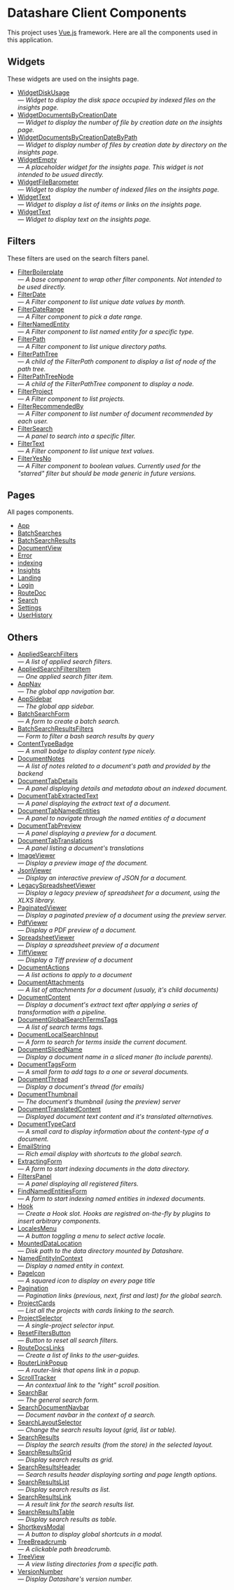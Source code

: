 # Datashare Client Components

This project uses [Vue.js](https://vuejs.org) framework. Here are all the
components used in this application.

## Widgets

These widgets are used on the insights page.

* [WidgetDiskUsage](components/WidgetDiskUsage.md) <br />— _Widget to display the disk space occupied by indexed files on the insights page._
* [WidgetDocumentsByCreationDate](components/WidgetDocumentsByCreationDate.md) <br />— _Widget to display the number of file by creation date on the insights page._
* [WidgetDocumentsByCreationDateByPath](components/WidgetDocumentsByCreationDateByPath.md) <br />— _Widget to display number of files by creation date by directory on the insights page._
* [WidgetEmpty](components/WidgetEmpty.md) <br />— _A placeholder widget for the insights page. This widget is not intended to be usued directly._
* [WidgetFileBarometer](components/WidgetFileBarometer.md) <br />— _Widget to display the number of indexed files on the insights page._
* [WidgetText](components/WidgetListGroup.md) <br />— _Widget to display a list of items or links on the insights page._
* [WidgetText](components/WidgetText.md) <br />— _Widget to display text on the insights page._

## Filters

These filters are used on the search filters panel.

* [FilterBoilerplate](components/FilterBoilerplate.md) <br />— _A base component to wrap other filter components. Not intended to be used directly._
* [FilterDate](components/FilterDate.md) <br />— _A Filter component to list unique date values by month._
* [FilterDateRange](components/FilterDateRange.md) <br />— _A Filter component to pick a date range._
* [FilterNamedEntity](components/FilterNamedEntity.md) <br />— _A Filter component to list named entity for a specific type._
* [FilterPath](components/FilterPath.md) <br />— _A Filter component to list unique directory paths._
* [FilterPathTree](components/FilterPathTree.md) <br />— _A child of the FilterPath component to display a list of node of the path tree._
* [FilterPathTreeNode](components/FilterPathTreeNode.md) <br />— _A child of the FilterPathTree component to display a node._
* [FilterProject](components/FilterProject.md) <br />— _A Filter component to list projects._
* [FilterRecommendedBy](components/FilterRecommendedBy.md) <br />— _A Filter component to list number of document recommended by each user._
* [FilterSearch](components/FilterSearch.md) <br />— _A panel to search into a specific filter._
* [FilterText](components/FilterText.md) <br />— _A Filter component to list unique text values._
* [FilterYesNo](components/FilterYesNo.md) <br />— _A Filter component to boolean values. Currently used for the &quot;starred&quot; filter but should be made generic in future versions._

## Pages

All pages components.

* [App](pages/App.md) 
* [BatchSearches](pages/BatchSearch.md) 
* [BatchSearchResults](pages/BatchSearchResults.md) 
* [DocumentView](pages/DocumentView.md) 
* [Error](pages/Error.md) 
* [indexing](pages/Indexing.md) 
* [Insights](pages/Insights.md) 
* [Landing](pages/Landing.md) 
* [Login](pages/Login.md) 
* [RouteDoc](pages/RouteDoc.md) 
* [Search](pages/Search.md) 
* [Settings](pages/Settings.md) 
* [UserHistory](pages/UserHistory.md) 

## Others

* [AppliedSearchFilters](components/AppliedSearchFilters.md) <br />— _A list of applied search filters._
* [AppliedSearchFiltersItem](components/AppliedSearchFiltersItem.md) <br />— _One applied search filter item._
* [AppNav](components/AppNav.md) <br />— _The global app navigation bar._
* [AppSidebar](components/AppSidebar.md) <br />— _The global app sidebar._
* [BatchSearchForm](components/BatchSearchForm.md) <br />— _A form to create a batch search._
* [BatchSearchResultsFilters](components/BatchSearchResultsFilters.md) <br />— _Form to filter a bash search results by query_
* [ContentTypeBadge](components/ContentTypeBadge.md) <br />— _A small badge to display content type nicely._
* [DocumentNotes](components/document/DocumentNotes.md) <br />— _A list of notes related to a document&#x27;s path and provided by the backend_
* [DocumentTabDetails](components/document/DocumentTabDetails.md) <br />— _A panel displaying details and metadata about an indexed document._
* [DocumentTabExtractedText](components/document/DocumentTabExtractedText.md) <br />— _A panel displaying the extract text of a document._
* [DocumentTabNamedEntities](components/document/DocumentTabNamedEntities.md) <br />— _A panel to navigate through the named entities of a document_
* [DocumentTabPreview](components/document/DocumentTabPreview.md) <br />— _A panel displaying a preview for a document._
* [DocumentTabTranslations](components/document/DocumentTabTranslations.md) <br />— _A panel listing a document&#x27;s translations_
* [ImageViewer](components/document/viewers/ImageViewer.md) <br />— _Display a preview image of the document._
* [JsonViewer](components/document/viewers/JsonViewer.md) <br />— _Display an interactive preview of JSON for a document._
* [LegacySpreadsheetViewer](components/document/viewers/LegacySpreadsheetViewer.md) <br />— _Display a legacy preview of spreadsheet for a document, using the XLXS library._
* [PaginatedViewer](components/document/viewers/PaginatedViewer.md) <br />— _Display a paginated preview of a document using the preview server._
* [PdfViewer](components/document/viewers/PdfViewer.md) <br />— _Display a PDF preview of a document._
* [SpreadsheetViewer](components/document/viewers/SpreadsheetViewer.md) <br />— _Display a spreadsheet preview of a document_
* [TiffViewer](components/document/viewers/TiffViewer.md) <br />— _Display a Tiff preview of a document_
* [DocumentActions](components/DocumentActions.md) <br />— _A list actions to apply to a document_
* [DocumentAttachments](components/DocumentAttachments.md) <br />— _A list of attachments for a document (usualy, it&#x27;s child documents)_
* [DocumentContent](components/DocumentContent.md) <br />— _Display a document&#x27;s extract text after applying a series of transformation with a pipeline._
* [DocumentGlobalSearchTermsTags](components/DocumentGlobalSearchTermsTags.md) <br />— _A list of search terms tags._
* [DocumentLocalSearchInput](components/DocumentLocalSearchInput.md) <br />— _A form to search for terms inside the current document._
* [DocumentSlicedName](components/DocumentSlicedName.md) <br />— _Display a document name in a sliced maner (to include parents)._
* [DocumentTagsForm](components/DocumentTagsForm.md) <br />— _A small form to add tags to a one or several documents._
* [DocumentThread](components/DocumentThread.md) <br />— _Display a document&#x27;s thread (for emails)_
* [DocumentThumbnail](components/DocumentThumbnail.md) <br />— _The document&#x27;s thumbnail (using the preview) server_
* [DocumentTranslatedContent](components/DocumentTranslatedContent.md) <br />— _Displayed document text content and it&#x27;s translated alternatives._
* [DocumentTypeCard](components/DocumentTypeCard.md) <br />— _A small card to display information about the content-type of a document._
* [EmailString](components/EmailString.md) <br />— _Rich email display with shortcuts to the global search._
* [ExtractingForm](components/ExtractingForm.md) <br />— _A form to start indexing documents in the data directory._
* [FiltersPanel](components/FiltersPanel.md) <br />— _A panel displaying all registered filters._
* [FindNamedEntitiesForm](components/FindNamedEntitiesForm.md) <br />— _A form to start indexing named entities in indexed documents._
* [Hook](components/Hook.md) <br />— _Create a Hook slot. Hooks are registred on-the-fly by plugins to insert arbitrary components._
* [LocalesMenu](components/LocalesMenu.md) <br />— _A button toggling a menu to select active locale._
* [MountedDataLocation](components/MountedDataLocation.md) <br />— _Disk path to the data directory mounted by Datashare._
* [NamedEntityInContext](components/NamedEntityInContext.md) <br />— _Display a named entity in context._
* [PageIcon](components/PageIcon.md) <br />— _A squared icon to display on every page title_
* [Pagination](components/Pagination.md) <br />— _Pagination links (previous, next, first and last) for the global search._
* [ProjectCards](components/ProjectCards.md) <br />— _List all the projects with cards linking to the search._
* [ProjectSelector](components/ProjectSelector.md) <br />— _A single-project selector input._
* [ResetFiltersButton](components/ResetFiltersButton.md) <br />— _Button to reset all search filters._
* [RouteDocsLinks](components/RouteDocsLinks.md) <br />— _Create a list of links to the user-guides._
* [RouterLinkPopup](components/RouterLinkPopup.md) <br />— _A router-link that opens link in a popup._
* [ScrollTracker](components/ScrollTracker.md) <br />— _An contextual link to the &quot;right&quot; scroll position._
* [SearchBar](components/SearchBar.md) <br />— _The general search form._
* [SearchDocumentNavbar](components/SearchDocumentNavbar.md) <br />— _Document navbar in the context of a search._
* [SearchLayoutSelector](components/SearchLayoutSelector.md) <br />— _Change the search results layout (grid, list or table)._
* [SearchResults](components/SearchResults.md) <br />— _Display the search results (from the store) in the selected layout._
* [SearchResultsGrid](components/SearchResultsGrid.md) <br />— _Display search results as grid._
* [SearchResultsHeader](components/SearchResultsHeader.md) <br />— _Search results header displaying sorting and page length options._
* [SearchResultsList](components/SearchResultsList.md) <br />— _Display search results as list._
* [SearchResultsLink](components/SearchResultsListLink.md) <br />— _A result link for the search results list._
* [SearchResultsTable](components/SearchResultsTable.md) <br />— _Display search results as table._
* [ShortkeysModal](components/ShortkeysModal.md) <br />— _A button to display global shortcuts in a modal._
* [TreeBreadcrumb](components/TreeBreadcrumb.md) <br />— _A clickable path breadcrumb._
* [TreeView](components/TreeView.md) <br />— _A view listing directories from a specific path._
* [VersionNumber](components/VersionNumber.md) <br />— _Display Datashare&#x27;s version number._

